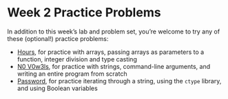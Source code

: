 # Week 2 Practice Problems


In addition to this week’s lab and problem set, you’re welcome to try any of these (optional!) practice problems:


* [Hours](hours/), for practice with arrays, passing arrays as parameters to a function, integer division and type casting
* [N0 V0w3ls](no-vowels/), for practice with strings, command-line arguments, and writing an entire program from scratch
* [Password](password/), for practice iterating through a string, using the `ctype` library, and using Boolean variables







